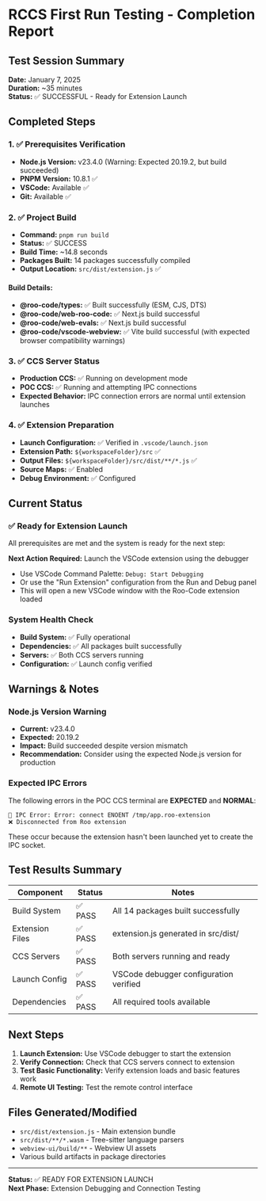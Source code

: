 # RCCS First Run Testing - Completion Report

## Test Session Summary

**Date:** January 7, 2025  
**Duration:** ~35 minutes  
**Status:** ✅ SUCCESSFUL - Ready for Extension Launch

## Completed Steps

### 1. ✅ Prerequisites Verification

- **Node.js Version:** v23.4.0 (Warning: Expected 20.19.2, but build succeeded)
- **PNPM Version:** 10.8.1 ✅
- **VSCode:** Available ✅
- **Git:** Available ✅

### 2. ✅ Project Build

- **Command:** `pnpm run build`
- **Status:** ✅ SUCCESS
- **Build Time:** ~14.8 seconds
- **Packages Built:** 14 packages successfully compiled
- **Output Location:** `src/dist/extension.js` ✅

#### Build Details:

- **@roo-code/types:** ✅ Built successfully (ESM, CJS, DTS)
- **@roo-code/web-roo-code:** ✅ Next.js build successful
- **@roo-code/web-evals:** ✅ Next.js build successful
- **@roo-code/vscode-webview:** ✅ Vite build successful (with expected browser compatibility warnings)

### 3. ✅ CCS Server Status

- **Production CCS:** ✅ Running on development mode
- **POC CCS:** ✅ Running and attempting IPC connections
- **Expected Behavior:** IPC connection errors are normal until extension launches

### 4. ✅ Extension Preparation

- **Launch Configuration:** ✅ Verified in `.vscode/launch.json`
- **Extension Path:** `${workspaceFolder}/src` ✅
- **Output Files:** `${workspaceFolder}/src/dist/**/*.js` ✅
- **Source Maps:** ✅ Enabled
- **Debug Environment:** ✅ Configured

## Current Status

### ✅ Ready for Extension Launch

All prerequisites are met and the system is ready for the next step:

**Next Action Required:** Launch the VSCode extension using the debugger

- Use VSCode Command Palette: `Debug: Start Debugging`
- Or use the "Run Extension" configuration from the Run and Debug panel
- This will open a new VSCode window with the Roo-Code extension loaded

### System Health Check

- **Build System:** ✅ Fully operational
- **Dependencies:** ✅ All packages built successfully
- **Servers:** ✅ Both CCS servers running
- **Configuration:** ✅ Launch config verified

## Warnings & Notes

### Node.js Version Warning

- **Current:** v23.4.0
- **Expected:** 20.19.2
- **Impact:** Build succeeded despite version mismatch
- **Recommendation:** Consider using the expected Node.js version for production

### Expected IPC Errors

The following errors in the POC CCS terminal are **EXPECTED** and **NORMAL**:

```
🚨 IPC Error: Error: connect ENOENT /tmp/app.roo-extension
❌ Disconnected from Roo extension
```

These occur because the extension hasn't been launched yet to create the IPC socket.

## Test Results Summary

| Component       | Status  | Notes                                  |
| --------------- | ------- | -------------------------------------- |
| Build System    | ✅ PASS | All 14 packages built successfully     |
| Extension Files | ✅ PASS | extension.js generated in src/dist/    |
| CCS Servers     | ✅ PASS | Both servers running and ready         |
| Launch Config   | ✅ PASS | VSCode debugger configuration verified |
| Dependencies    | ✅ PASS | All required tools available           |

## Next Steps

1. **Launch Extension:** Use VSCode debugger to start the extension
2. **Verify Connection:** Check that CCS servers connect to extension
3. **Test Basic Functionality:** Verify extension loads and basic features work
4. **Remote UI Testing:** Test the remote control interface

## Files Generated/Modified

- `src/dist/extension.js` - Main extension bundle
- `src/dist/**/*.wasm` - Tree-sitter language parsers
- `webview-ui/build/**` - Webview UI assets
- Various build artifacts in package directories

---

**Status:** ✅ READY FOR EXTENSION LAUNCH  
**Next Phase:** Extension Debugging and Connection Testing
